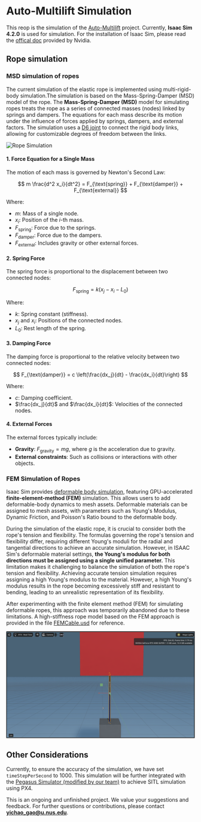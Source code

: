 # Auto-Multilift Simulation
This reop is the simulation of the [Auto-Multilift](https://github.com/RCL-NUS/Auto-Multilift) project. Currently, **Isaac Sim 4.2.0** is used for simulation. For the installation of Isaac Sim, please read the [offical doc](https://docs.omniverse.nvidia.com/isaacsim/latest/installation/index.html) provided by Nvidia.

## Rope simulation

### MSD simulation of ropes
The current simulation of the elastic rope is implemented using multi-rigid-body simulation.The simulation is based on the Mass-Spring-Damper (MSD) model of the rope. The **Mass-Spring-Damper (MSD)** model for simulating ropes treats the rope as a series of connected masses (nodes) linked by springs and dampers. The equations for each mass describe its motion under the influence of forces applied by springs, dampers, and external factors. The simulation uses a [D6 joint](https://docs.nvidia.com/gameworks/content/gameworkslibrary/physx/apireference/files/classPxD6Joint.html) to connect the rigid body links, allowing for customizable degrees of freedom between the links.


![Rope Simulation](docs/rope.gif)


#### 1. Force Equation for a Single Mass
The motion of each mass is governed by Newton's Second Law:

$$
m \frac{d^2 x_i}{dt^2} = F_{\text{spring}} + F_{\text{damper}} + F_{\text{external}}
$$

Where:
- $m$: Mass of a single node.
- $x_i$: Position of the $i$-th mass.
- $F_{\text{spring}}$: Force due to the springs.
- $F_{\text{damper}}$: Force due to the dampers.
- $F_{\text{external}}$: Includes gravity or other external forces.


#### 2. Spring Force
The spring force is proportional to the displacement between two connected nodes:

$$
F_{\text{spring}} = k (x_j - x_i - L_0)
$$

Where:
- $k$: Spring constant (stiffness).
- $x_j$ and $x_i$: Positions of the connected nodes.
- $L_0$: Rest length of the spring.


#### 3. Damping Force
The damping force is proportional to the relative velocity between two connected nodes:

$$
F_{\text{damper}} = c \left(\frac{dx_j}{dt} - \frac{dx_i}{dt}\right)
$$

Where:
- $c$: Damping coefficient.
- $\frac{dx_j}{dt}$ and $\frac{dx_i}{dt}$: Velocities of the connected nodes.


#### 4. External Forces
The external forces typically include:
- **Gravity**: $F_{\text{gravity}} = m g$, where $g$ is the acceleration due to gravity.
- **External constraints**: Such as collisions or interactions with other objects.


### FEM Simulation of Ropes

Isaac Sim provides [deformable body simulation](https://docs.omniverse.nvidia.com/extensions/latest/ext_physics/deformable-bodies.html), featuring GPU-accelerated **finite-element-method (FEM)** simulation. This allows users to add deformable-body dynamics to mesh assets. Deformable materials can be assigned to mesh assets, with parameters such as Young's Modulus, Dynamic Friction, and Poisson's Ratio bound to the deformable body.

During the simulation of the elastic rope, it is crucial to consider both the rope's tension and flexibility. The formulas governing the rope's tension and flexibility differ, requiring different Young's moduli for the radial and tangential directions to achieve an accurate simulation. However, in ISAAC Sim's deformable material settings, **the Young's modulus for both directions must be assigned using a single unified parameter.** This limitation makes it challenging to balance the simulation of both the rope's tension and flexibility. Achieving accurate tension simulation requires assigning a high Young's modulus to the material. However, a high Young's modulus results in the rope becoming excessively stiff and resistant to bending, leading to an unrealistic representation of its flexibility.

After experimenting with the finite element method (FEM) for simulating deformable ropes, this approach was temporarily abandoned due to these limitations. A high-stiffness rope model based on the FEM approach is provided in the file [FEMCable.usd](https://github.com/CarlsonGYC/Auto-Multilift_simulation/blob/isaac/FEMCable.usd) for reference.

![FEM Rope Simulation](docs/image.png)

## Other Considerations
Currently, to ensure the accuracy of the simulation, we have set `timeStepPerSecond` to 1000. This simulation will be further integrated with the [Pegasus Simulator (modified by our team)](https://github.com/Temasek-Dynamics/PegasusSimulator) to achieve SITL simulation using PX4.

This is an ongoing and unfinished project. We value your suggestions and feedback. For further questions or contributions, please contact **yichao_gao@u.nus.edu**.

